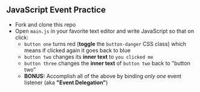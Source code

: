 ## JavaScript Event Practice

* Fork and clone this repo
* Open `main.js` in your favorite text editor and write JavaScript so that on click:
  * `button one` turns red (**toggle** the `button-danger` CSS class) which means if clicked again it goes back to blue
  * `button two` changes its **inner text** to `you clicked me`
  * `button three` changes the **inner text** of `button two` back to "button two"
  * **BONUS:** Accomplish all of the above by binding _only one_ event listener (aka **"Event Delegation"**)
